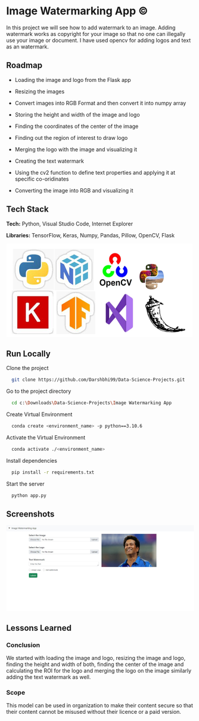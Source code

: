 
# Image Watermarking App © 

In this project we will see how to add watermark to an image.
Adding watermark works as copyright for your image so that no 
one can illegally use your image or document. I have used 
opencv for adding logos and text as an watermark. 


## Roadmap

- Loading the image and logo from the Flask app

- Resizing the images 

- Convert images into RGB Format and then convert it 
  into numpy array 

- Storing the height and width of the image and logo

- Finding the coordinates of the center of the image

- Finding out the region of interest to draw logo

- Merging the logo with the image and visualizing it

- Creating the text watermark

- Using the cv2 function to define text properties and 
  applying it at specific co-oridinates

- Converting the image into RGB and visualizing it  


## Tech Stack

**Tech:** Python, Visual Studio Code, 
          Internet Explorer

**Libraries:** TensorFlow, Keras, Numpy, Pandas,
               Pillow, OpenCV, Flask


![Logo](https://raw.githubusercontent.com/Darshbhi99/Data-Science-Projects/main/Traffic%20Sign%20Prediction/logo.png)


## Run Locally

Clone the project

```bash
  git clone https://github.com/Darshbhi99/Data-Science-Projects.git
```

Go to the project directory

```bash
  cd c:\Downloads\Data-Science-Projects\Image Watermarking App
```

Create Virtual Environment

```bash
  conda create <environment_name> -p python==3.10.6
```

Activate the Virtual Environment

```bash
  conda activate ./<environment_name>
```

Install dependencies

```bash
  pip install -r requirements.txt
```

Start the server

```bash
  python app.py
```


## Screenshots

![App Screenshot](https://github.com/Darshbhi99/Data-Science-Projects/blob/main/Image%20Watermarking%20App/static/Image_watermark.jpg?raw=true)


## Lessons Learned

### Conclusion
We started with loading the image and logo, resizing the image and
logo, finding the height and width of both, finding the center of 
the image and calculating the ROI for the logo and merging the logo 
on the image similarly adding the text watermark as well.

### Scope
This model can be used in organization to make their content secure 
so that their content cannot be misused without their licence or a 
paid version.